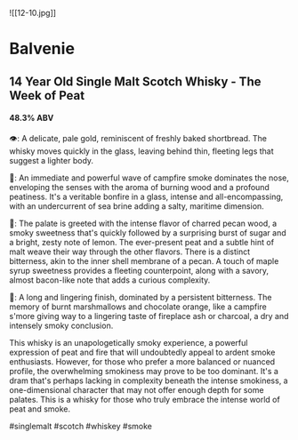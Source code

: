 ![[12-10.jpg]]
# Balvenie
## 14 Year Old Single Malt Scotch Whisky - The Week of Peat
#### 48.3% ABV
👁:  A delicate, pale gold, reminiscent of freshly baked shortbread. The whisky moves quickly in the glass, leaving behind thin, fleeting legs that suggest a lighter body.

👃:  An immediate and powerful wave of campfire smoke dominates the nose, enveloping the senses with the aroma of burning wood and a profound peatiness. It's a veritable bonfire in a glass, intense and all-encompassing, with an undercurrent of sea brine adding a salty, maritime dimension.

👅: The palate is greeted with the intense flavor of charred pecan wood, a smoky sweetness that's quickly followed by a surprising burst of sugar and a bright, zesty note of lemon. The ever-present peat and a subtle hint of malt weave their way through the other flavors. There is a distinct bitterness, akin to the inner shell membrane of a pecan. A touch of maple syrup sweetness provides a fleeting counterpoint, along with a savory, almost bacon-like note that adds a curious complexity.

🏁:  A long and lingering finish, dominated by a persistent bitterness. The memory of burnt marshmallows and chocolate orange, like a campfire s'more giving way to a lingering taste of fireplace ash or charcoal, a dry and intensely smoky conclusion.

This whisky is an unapologetically smoky experience, a powerful expression of peat and fire that will undoubtedly appeal to ardent smoke enthusiasts. However, for those who prefer a more balanced or nuanced profile, the overwhelming smokiness may prove to be too dominant. It's a dram that's perhaps lacking in complexity beneath the intense smokiness, a one-dimensional character that may not offer enough depth for some palates. This is a whisky for those who truly embrace the intense world of peat and smoke.

#singlemalt #scotch #whiskey #smoke



